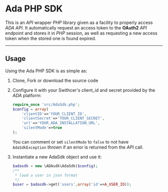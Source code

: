 # Ada PHP SDK

This is an _API_ wrapper _PHP_ library given as a facility to properly access _ADA API_. It automatically request an access token to the **OAuth2** _API_ endpoint and stores it in _PHP_ session, as well as requesting a new access token when the stored one is found expired.

------------------------------------
## Usage ##

Using the Ada PHP SDK is as simple as:

1. Clone, Fork or download the source code

2. Configure it with your Swithcer's client_id and secret provided by the _ADA_ platform:
    
    ```php    
    require_once 'src/AdaSdk.php';
    $config = array(
        'clientID'=>'YOUR_CLIENT_ID',
        'clientSecret'=>'YOUR_CLIENT_SECRET',
        'url'=>'YOUR_ADA_INSTALLATION_URL',
        'silentMode'=>true
    );
    ```

    You can comment or set `silentMode` to `false` to not have `AdaSdkException` thrown if an error is returned from the _API_ call.
    
3. Instantiate a new AdaSdk object and use it:
    ```php
    $adasdk = new \ADAsdk\AdaSdk($config);	
	/**
	 * load a user in json format
	 */
	$user = $adasdk->get('users',array('id'=>A_USER_ID));
    ```

